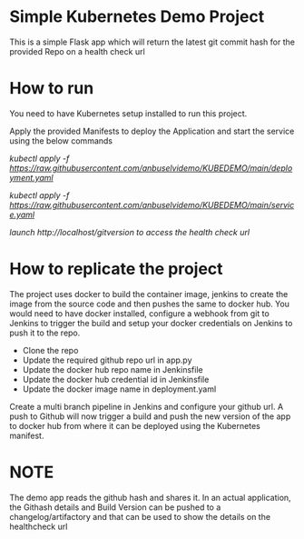 # Simple Kubernetes Demo Project

This is a simple Flask app which will return the latest git commit hash for the provided Repo on a health check url

# How to run 

You need to have Kubernetes setup installed to run this project.

Apply the provided Manifests to deploy the Application and start the service using the below commands

_kubectl apply -f https://raw.githubusercontent.com/anbuselvidemo/KUBEDEMO/main/deployment.yaml_

_kubectl apply -f https://raw.githubusercontent.com/anbuselvidemo/KUBEDEMO/main/service.yaml_

_launch  http://localhost/gitversion to access the health check url_

# How to replicate the project
The project uses docker to build the container image, jenkins to create the image from the source code and then pushes the same to docker hub.
You would need to have docker installed, configure a webhook from git to Jenkins to trigger the build and setup your docker credentials on Jenkins to push it to the repo.

- Clone the repo
- Update the required github repo url in app.py
- Update the docker hub repo name in Jenkinsfile
- Update the docker hub credential id in Jenkinsfile
- Update the docker image name in deployment.yaml

Create a multi branch pipeline in Jenkins and configure your github url. 
A push to Github will now trigger a build and push the new version of the app to docker hub from where it can be deployed using the Kubernetes manifest.

# NOTE
The demo app reads the github hash and shares it. In an actual application, the Githash details and Build Version can be pushed to a changelog/artifactory and that can be used to show the details on the healthcheck url
